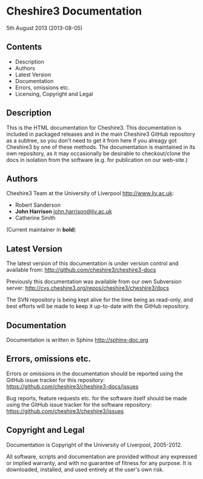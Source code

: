 Cheshire3 Documentation
=======================

5th August 2013 (2013-08-05)

Contents
--------

- Description
- Authors
- Latest Version
- Documentation
- Errors, omissions etc.
- Licensing, Copyright and Legal


Description
-----------

This is the HTML documentation for Cheshire3. This documentation is included 
in packaged releases and in the main Cheshire3 GitHub repository as a subtree, 
so you don't need to get it from here if you alreagy got Cheshire3 by one of 
these methods. The documentation is maintained in its own repository, as it 
may occasionally be desirable to checkout/clone the docs in isolation from the 
software (e.g. for publication on our web-site.)


Authors
-------

Cheshire3 Team at the University of Liverpool <http://www.liv.ac.uk>:

* Robert Sanderson
* **John Harrison** john.harrison@liv.ac.uk
* Catherine Smith

(Current maintainer in **bold**)


Latest Version
--------------

The latest version of this documentation is under version control and 
available from:
http://github.com/cheshire3/cheshire3-docs

Previously this documentation was available from our own Subversion server:
http://cvs.cheshire3.org/repos/cheshire3/cheshire3/docs

The SVN repository is being kept alive for the time being as read-only, and 
best efforts will be made to keep it up-to-date with the GitHub repository.


Documentation
-------------
   
Documentation is written in Sphinx http://sphinx-doc.org


Errors, omissions etc.
----------------------

Errors or omissions in the documentation should be reported using the GitHub 
issue tracker for this repository:
https://github.com/cheshire3/cheshire3-docs/issues

Bug reports, feature requests etc. for the software itself should be made 
using the GitHub issue tracker for the software repository:
https://github.com/cheshire3/cheshire3/issues


Copyright and Legal
-------------------

Documentation is Copyright of the University of Liverpool, 2005-2012.

All software, scripts and documentation are provided without any expressed or 
implied warranty, and with no guarantee of fitness for any purpose. It is 
downloaded, installed, and used entirely at the user's own risk.
